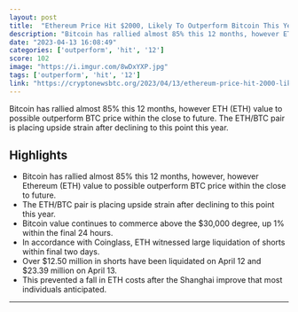 ```yaml
---
layout: post
title:  "Ethereum Price Hit $2000, Likely To Outperform Bitcoin This Year"
description: "Bitcoin has rallied almost 85% this 12 months, however ETH (ETH) value to possible outperform BTC price within the close to future. The ETH/BTC pair is placing upside strain after declining to this point this year."
date: "2023-04-13 16:08:49"
categories: ['outperform', 'hit', '12']
score: 102
image: "https://i.imgur.com/8wDxYXP.jpg"
tags: ['outperform', 'hit', '12']
link: "https://cryptonewsbtc.org/2023/04/13/ethereum-price-hit-2000-likely-to-outperform-bitcoin-this-year/"
---
```


Bitcoin has rallied almost 85% this 12 months, however ETH (ETH) value to possible outperform BTC price within the close to future. The ETH/BTC pair is placing upside strain after declining to this point this year.

## Highlights

- Bitcoin has rallied almost 85% this 12 months, however, however Ethereum (ETH) value to possible outperform BTC price within the close to future.
- The ETH/BTC pair is placing upside strain after declining to this point this year.
- Bitcoin value continues to commerce above the $30,000 degree, up 1% within the final 24 hours.
- In accordance with Coinglass, ETH witnessed large liquidation of shorts within final two days.
- Over $12.50 million in shorts have been liquidated on April 12 and $23.39 million on April 13.
- This prevented a fall in ETH costs after the Shanghai improve that most individuals anticipated.

---
